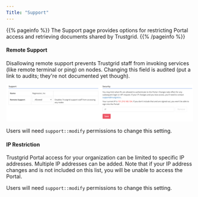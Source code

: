 ```yaml
---
Title: "Support"
---
```


{{% pageinfo %}}
The Support page provides options for restricting Portal access and retrieving documents shared by Trustgrid.
{{% /pageinfo %}}

#### Remote Support

Disallowing remote support prevents Trustgrid staff from invoking services (like remote terminal or ping) on nodes. Changing this field is audited (put a link to audits; they're not documented yet though).

![img](support-box.png)

Users will need `support::modify` permissions to change this setting.

#### IP Restriction

Trustgrid Portal access for your organization can be limited to specific IP addresses. Multiple IP addresses can be added. Note that if your IP address changes and is not included on this list, you will be unable to access the Portal.

Users will need `support::modify` permissions to change this setting.
